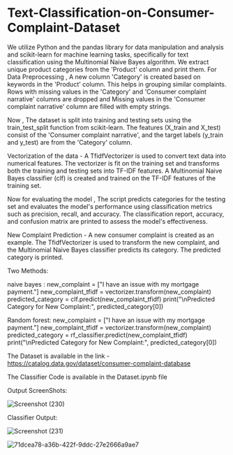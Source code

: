 # Text-Classification-on-Consumer-Complaint-Dataset

We utilize Python and the pandas library for data manipulation and analysis and scikit-learn for machine learning tasks, specifically for text classification using the Multinomial Naive Bayes algorithm.
We extract unique product categories from the 'Product' column and print them.
For Data Preprocessing , A new column 'Category' is created based on keywords in the 'Product' column. This helps in grouping similar complaints.
Rows with missing values in the 'Category' and 'Consumer complaint narrative' columns are dropped and Missing values in the 'Consumer complaint narrative' column are filled with empty strings.

Now , The dataset is split into training and testing sets using the train_test_split function from scikit-learn. The features (X_train and X_test) consist of the 'Consumer complaint narrative', and the target labels (y_train and y_test) are from the 'Category' column.

Vectorization of the data  - A TfidfVectorizer is used to convert text data into numerical features. The vectorizer is fit on the training set and transforms both the training and testing sets into TF-IDF features. A Multinomial Naive Bayes classifier (clf) is created and trained on the TF-IDF features of the training set.


Now for evaluating the model , The script predicts categories for the testing set and evaluates the model's performance using classification metrics such as precision, recall, and accuracy.
The classification report, accuracy, and confusion matrix are printed to assess the model's effectiveness.


New Complaint Prediction - A new consumer complaint is created as an example. The TfidfVectorizer is used to transform the new complaint, and the Multinomial Naive Bayes classifier predicts its category. The predicted category is printed.

Two Methods:

naive bayes :
new_complaint = ["I have an issue with my mortgage payment."]
new_complaint_tfidf = vectorizer.transform(new_complaint)
predicted_category = clf.predict(new_complaint_tfidf)
print("\nPredicted Category for New Complaint:", predicted_category[0])

Random forest:
new_complaint = ["I have an issue with my mortgage payment."]
new_complaint_tfidf = vectorizer.transform(new_complaint)
predicted_category = rf_classifier.predict(new_complaint_tfidf)
print("\nPredicted Category for New Complaint:", predicted_category[0])


The Dataset is available in the link - https://catalog.data.gov/dataset/consumer-complaint-database

The Classifier Code is available in the Dataset.ipynb file

Output ScreenShots:

![Screenshot (230)](https://github.com/devmd6/Text-Classification-on-Consumer-Complaint-Dataset/assets/85011993/79f79a97-07ca-4814-9a96-8bfb15a193d9)

Classifier Output:

![Screenshot (231)](https://github.com/devmd6/Text-Classification-on-Consumer-Complaint-Dataset/assets/85011993/57863a0e-6f00-4ad3-a993-e149546dc5fa)

![71dcea78-a36b-422f-9ddc-27e2666a9ae7](https://github.com/devmd6/Text-Classification-on-Consumer-Complaint-Dataset/assets/85011993/b80b0225-28cf-4ce2-80e0-8d9dc256e3dc)


